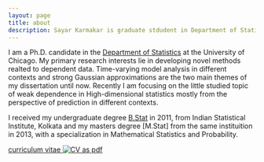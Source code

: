 ```yaml
---
layout: page
title: about
description: Sayar Karmakar is graduate stdudent in Department of Statistics at University of Wisconsin - Madison; research in time-series analysis
---
```


I am a Ph.D. candidate in the
[Department of Statistics](http://www.galton.uchicago.edu)
at the University of Chicago. My primary research interests lie in developing novel methods realted to dependent data. Time-varying model analysis in different contexts and strong Gaussian approximations are the two main themes of my dissertation until now. Recently I am focusing on the little studied topic of weak dependence in High-dimensional statistics mostly from the perspective of prediction in different contexts. 

I received my undergraduate degree [B.Stat](http://www.isical.ac.in/)
in 2011, from Indian Statistical Institute, Kolkata and my masters degree [M.Stat] from the same instituition in 2013, with a specialization in Mathematical Statistics and Probability.

[curriculum vitae ![CV as pdf](icons16/pdf-icon.png)](../publications/CV_Sayar.pdf)
